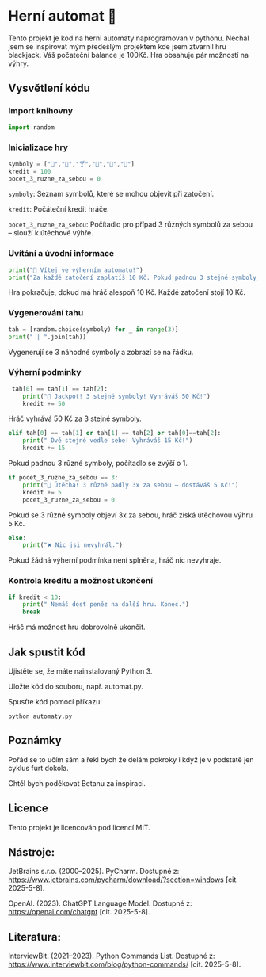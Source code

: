 # Herní automat 🎰

Tento projekt je kod na herni automaty naprogramovan v pythonu. Nechal jsem se inspirovat mým předešlým projektem kde jsem ztvarnil hru blackjack. Váš počateční balance je 100Kč. Hra obsahuje pár možností na výhry.

## Vysvětlení kódu

### Import knihovny
```python
import random
```

### Inicializace hry
```python
symboly = ["🍺","🍷","🍸","🍹","🍑","🍆"]
kredit = 100
pocet_3_ruzne_za_sebou = 0
```


`symboly`: Seznam symbolů, které se mohou objevit při zatočení.

`kredit`: Počáteční kredit hráče.

`pocet_3_ruzne_za_sebou`: Počítadlo pro případ 3 různých symbolů za sebou – slouží k útěchové výhře.

### Uvítání a úvodní informace
```python
print("🎰 Vítej ve výherním automatu!")
print("Za každé zatočení zaplatíš 10 Kč. Pokud padnou 3 stejné symboly, vyhráváš 50 Kč.")
```

Hra pokračuje, dokud má hráč alespoň 10 Kč.
Každé zatočení stojí 10 Kč.

### Vygenerování tahu
```python
tah = [random.choice(symboly) for _ in range(3)]
print(" | ".join(tah))
```

Vygenerují se 3 náhodné symboly a zobrazí se na řádku.

### Výherní podmínky
```python
 tah[0] == tah[1] == tah[2]:
    print("🎉 Jackpot! 3 stejné symboly! Vyhráváš 50 Kč!")
    kredit += 50
```

Hráč vyhrává 50 Kč za 3 stejné symboly.

```python
elif tah[0] == tah[1] or tah[1] == tah[2] or tah[0]==tah[2]:
    print(" Dvě stejné vedle sebe! Vyhráváš 15 Kč!")
    kredit += 15
```

Pokud padnou 3 různé symboly, počítadlo se zvýší o 1.

```python
if pocet_3_ruzne_za_sebou == 3:
    print("🎁 Útěcha! 3 různé padly 3x za sebou – dostáváš 5 Kč!")
    kredit += 5
    pocet_3_ruzne_za_sebou = 0
```

Pokud se 3 různé symboly objeví 3x za sebou, hráč získá útěchovou výhru 5 Kč.

```python
else:
    print("❌ Nic jsi nevyhrál.")
```

Pokud žádná výherní podmínka není splněna, hráč nic nevyhraje.

### Kontrola kreditu a možnost ukončení
```python
if kredit < 10:
    print(" Nemáš dost peněz na další hru. Konec.")
    break
```

Hráč má možnost hru dobrovolně ukončit.

## Jak spustit kód

Ujistěte se, že máte nainstalovaný Python 3.

Uložte kód do souboru, např. automat.py.

Spusťte kód pomocí příkazu:

```
python automaty.py
```
## Poznámky
Pořád se to učím sám a řekl bych že delám pokroky i když je v podstatě jen cyklus furt dokola.

Chtěl bych poděkovat Betanu za inspiraci.

## Licence
Tento projekt je licencován pod licencí MIT.

## Nástroje: 

JetBrains s.r.o. (2000–2025). PyCharm. Dostupné z: https://www.jetbrains.com/pycharm/download/?section=windows [cit. 2025-5-8].

OpenAI. (2023). ChatGPT Language Model. Dostupné z: https://openai.com/chatgpt [cit. 2025-5-8].

## Literatura:

InterviewBit. (2021–2023). Python Commands List. Dostupné z: https://www.interviewbit.com/blog/python-commands/ [cit. 2025-5-8].

